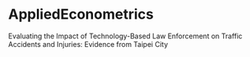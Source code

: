 # AppliedEconometrics
Evaluating the Impact of Technology-Based Law Enforcement on Traffic Accidents and Injuries: Evidence from Taipei City
